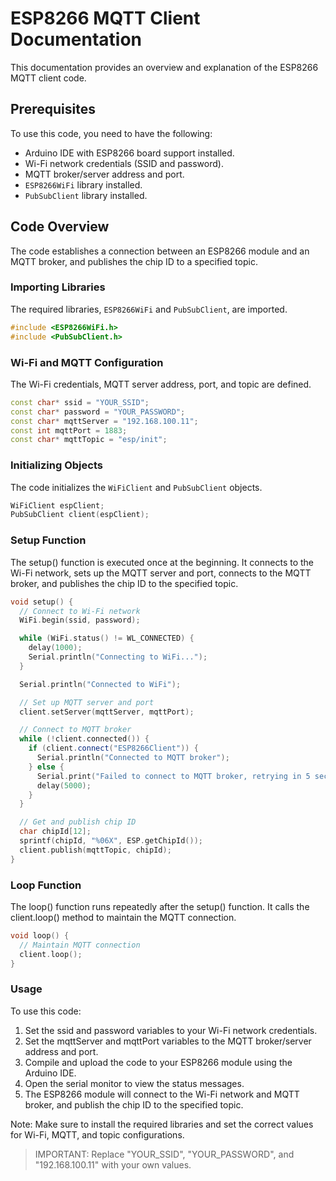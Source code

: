 # ESP8266 MQTT Client Documentation

This documentation provides an overview and explanation of the ESP8266 MQTT client code.

## Prerequisites

To use this code, you need to have the following:

- Arduino IDE with ESP8266 board support installed.
- Wi-Fi network credentials (SSID and password).
- MQTT broker/server address and port.
- `ESP8266WiFi` library installed.
- `PubSubClient` library installed.

## Code Overview

The code establishes a connection between an ESP8266 module and an MQTT broker, and publishes the chip ID to a specified topic.

### Importing Libraries

The required libraries, `ESP8266WiFi` and `PubSubClient`, are imported.

```cpp
#include <ESP8266WiFi.h>
#include <PubSubClient.h>
```
### Wi-Fi and MQTT Configuration

The Wi-Fi credentials, MQTT server address, port, and topic are defined.

```cpp
const char* ssid = "YOUR_SSID";
const char* password = "YOUR_PASSWORD";
const char* mqttServer = "192.168.100.11";
const int mqttPort = 1883;
const char* mqttTopic = "esp/init";
```

### Initializing Objects

The code initializes the `WiFiClient` and `PubSubClient` objects.
```cpp
WiFiClient espClient;
PubSubClient client(espClient);
```
### Setup Function
The setup() function is executed once at the beginning. It connects to the Wi-Fi network, sets up the MQTT server and port, connects to the MQTT broker, and publishes the chip ID to the specified topic.

```cpp
void setup() {
  // Connect to Wi-Fi network
  WiFi.begin(ssid, password);

  while (WiFi.status() != WL_CONNECTED) {
    delay(1000);
    Serial.println("Connecting to WiFi...");
  }

  Serial.println("Connected to WiFi");

  // Set up MQTT server and port
  client.setServer(mqttServer, mqttPort);

  // Connect to MQTT broker
  while (!client.connected()) {
    if (client.connect("ESP8266Client")) {
      Serial.println("Connected to MQTT broker");
    } else {
      Serial.print("Failed to connect to MQTT broker, retrying in 5 seconds...");
      delay(5000);
    }
  }

  // Get and publish chip ID
  char chipId[12];
  sprintf(chipId, "%06X", ESP.getChipId());
  client.publish(mqttTopic, chipId);
}
```

### Loop Function

The loop() function runs repeatedly after the setup() function. It calls the client.loop() method to maintain the MQTT connection.

```cpp
void loop() {
  // Maintain MQTT connection
  client.loop();
}
```

### Usage

To use this code:
<ol>
  <li>Set the ssid and password variables to your Wi-Fi network credentials.</li>
  <li>Set the mqttServer and mqttPort variables to the MQTT broker/server address and port.</li>
  <li>Compile and upload the code to your ESP8266 module using the Arduino IDE.</li>
  <li>Open the serial monitor to view the status messages.</li>
  <li>The ESP8266 module will connect to the Wi-Fi network and MQTT broker, and publish the chip ID to the specified topic.</li>
</ol> 
    
Note: Make sure to install the required libraries and set the correct values for Wi-Fi, MQTT, and topic configurations.

> IMPORTANT: Replace "YOUR_SSID", "YOUR_PASSWORD", and "192.168.100.11" with your own values.

